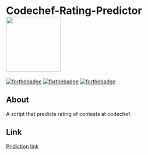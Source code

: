 # Codechef-Rating-Predictor <img src="https://image.flaticon.com/icons/svg/1809/1809178.svg" width="150" height="150">


[![forthebadge](http://forthebadge.com/images/badges/built-with-love.svg)](http://forthebadge.com)
[![forthebadge](https://forthebadge.com/images/badges/uses-js.svg)](http://forthebadge.com)
[![forthebadge](https://forthebadge.com/images/badges/check-it-out.svg)](https://forthebadge.com)

## About
A script that predicts rating of contests at codechef.

## Link
[Pridiction link](https://ccrate.github.io/)
